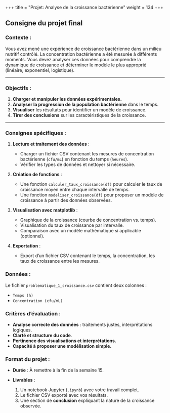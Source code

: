 +++
title = "Projet: Analyse de la croissance bactérienne"
weight = 134
+++

## Consigne du projet final

### Contexte :

Vous avez mené une expérience de croissance bactérienne dans un milieu nutritif contrôlé. La concentration bactérienne a été mesurée à différents moments. Vous devez analyser ces données pour comprendre la dynamique de croissance et déterminer le modèle le plus approprié (linéaire, exponentiel, logistique).

---

### Objectifs :

1. **Charger et manipuler les données expérimentales.**
2. **Analyser la progression de la population bactérienne** dans le temps.
3. **Visualiser** les résultats pour identifier un modèle de croissance.
4. **Tirer des conclusions** sur les caractéristiques de la croissance.

---

### Consignes spécifiques :

1. **Lecture et traitement des données** :

   * Charger un fichier CSV contenant les mesures de concentration bactérienne (`cfu/mL`) en fonction du temps (`heures`).
   * Vérifier les types de données et nettoyer si nécessaire.

2. **Création de fonctions** :

   * Une fonction `calculer_taux_croissance(df)` pour calculer le taux de croissance moyen entre chaque intervalle de temps.
   * Une fonction `modeliser_croissance(df)` pour proposer un modèle de croissance à partir des données observées.

3. **Visualisation avec matplotlib** :

   * Graphique de la croissance (courbe de concentration vs. temps).
   * Visualisation du taux de croissance par intervalle.
   * Comparaison avec un modèle mathématique si applicable (optionnel).

4. **Exportation** :

   * Export d’un fichier CSV contenant le temps, la concentration, les taux de croissance entre les mesures.


### Données :

Le fichier `problematique_1_croissance.csv` contient deux colonnes :

* `Temps (h)`
* `Concentration (cfu/mL)`


### Critères d’évaluation :

* **Analyse correcte des données** : traitements justes, interprétations logiques.
* **Clarté et structure du code**.
* **Pertinence des visualisations et interprétations.**
* **Capacité à proposer une modélisation simple.**


### Format du projet :

* **Durée** : À remettre à la fin de la semaine 15.
* **Livrables** :

  1. Un notebook Jupyter (`.ipynb`) avec votre travail complet.
  2. Le fichier CSV exporté avec vos résultats.
  3. Une section de **conclusion** expliquant la nature de la croissance observée.

